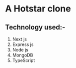 # A Hotstar clone

## Technology used:- 
1. Next js
2. Express js
3. Node js
4. MongoDB
5. TypeScript